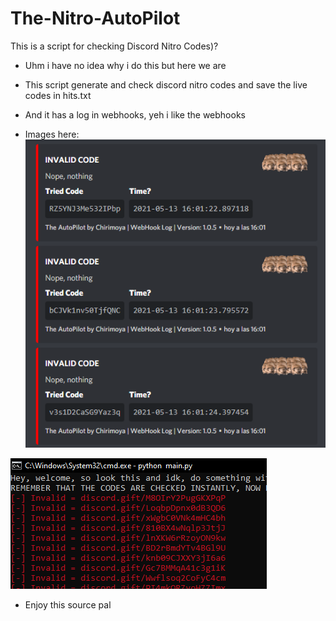# The-Nitro-AutoPilot
This is a script for checking Discord Nitro Codes)?

- Uhm i have no idea why i do this but here we are
- This script generate and check discord nitro codes and save the live codes in hits.txt
- And it has a log in webhooks, yeh i like the webhooks

- Images here:
![webhook](https://github.com/x-name15/The-Nitro-AutoPilot/blob/main/images/webhook.PNG)

![terminal](https://github.com/x-name15/The-Nitro-AutoPilot/blob/main/images/terminal.png)

- Enjoy this source pal
